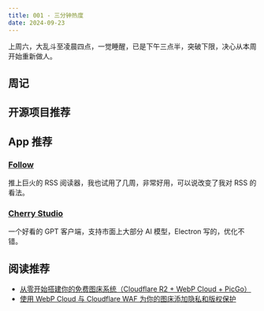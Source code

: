 ```yaml
---
title: 001 - 三分钟热度
date: 2024-09-23
---
```


上周六，大乱斗至凌晨四点，一觉睡醒，已是下午三点半，突破下限，决心从本周开始重新做人。

## 周记

## 开源项目推荐

## App 推荐

### [Follow](https://follow.is)

推上巨火的 RSS 阅读器，我也试用了几周，非常好用，可以说改变了我对 RSS 的看法。

### [Cherry Studio](https://github.com/kangfenmao/cherry-studio)

一个好看的 GPT 客户端，支持市面上大部分 AI 模型，Electron 写的，优化不错。

## 阅读推荐

- [从零开始搭建你的免费图床系统（Cloudflare R2 + WebP Cloud + PicGo）](https://www.pseudoyu.com/zh/2024/06/30/free_image_hosting_system_using_r2_webp_cloud_and_picgo/)
- [使用 WebP Cloud 与 Cloudflare WAF 为你的图床添加隐私和版权保护](https://www.pseudoyu.com/zh/2024/07/02/protect_your_image_using_webp_and_cloudflare_waf/)
